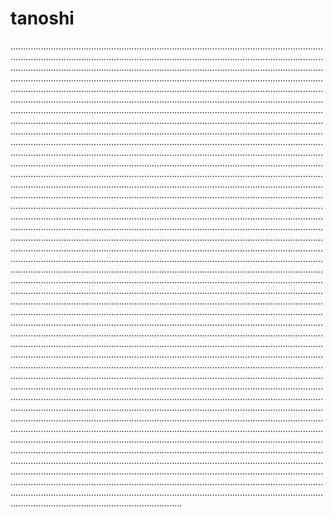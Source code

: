 # tanoshi

........................................................................................................................................................................................................................................................................................................................................................................................................................................................................................................................................................................................................................................................................................................................................................................................................................................................................................................................................................................................................................................................................................................................................................................................................................................................................................................................................................................................................................................................................................................................................................................................................................................................................................................................................................................................................................................................................................................................................................................................................................................................................................................................................................................................................................................................................................................................................................................................................................................................................................................................................................................................................................................................................................................................................................................................................................................................................................................................................................................................................................................................................................................................................................................................................................................................................................................................................................................................................................................................................................................................................................................................................................................................................................................................................................................................................................................................................................................................................................................................................................................................................................................................................................................................................................................................................................................................................................................................................................................................................................................................................................................................................................................................................................................................................................................................................................................................................................................................................................................................................................................................................................................................................................................................................................................................................................................................................................................................................................................................................................................................................................................................................................